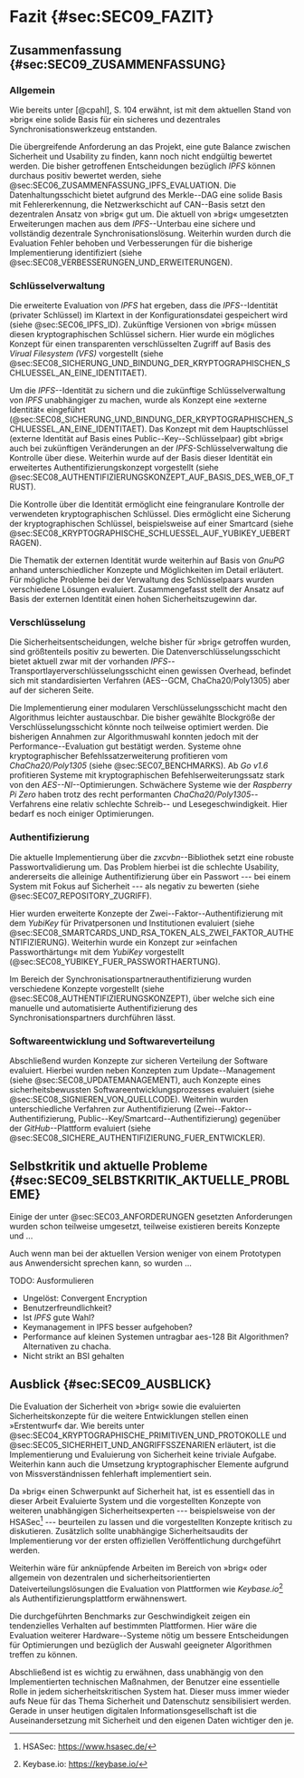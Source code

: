 # Fazit {#sec:SEC09_FAZIT}

## Zusammenfassung {#sec:SEC09_ZUSAMMENFASSUNG}

### Allgemein

Wie bereits unter [@cpahl], S. 104 erwähnt, ist mit dem aktuellen Stand von »brig« eine
solide Basis für ein sicheres und dezentrales Synchronisationswerkzeug entstanden.

Die übergreifende Anforderung an das Projekt, eine gute Balance zwischen
Sicherheit und Usability zu finden, kann noch nicht endgültig bewertet werden.
Die bisher getroffenen Entscheidungen bezüglich *IPFS* können durchaus positiv
bewertet werden, siehe @sec:SEC06_ZUSAMMENFASSUNG_IPFS_EVALUATION. Die
Datenhaltungsschicht bietet aufgrund des Merkle--DAG eine solide Basis mit
Fehlererkennung, die Netzwerkschicht auf CAN--Basis setzt den dezentralen
Ansatz von »brig« gut um. Die aktuell von »brig« umgesetzten Erweiterungen
machen aus dem *IPFS*--Unterbau eine sichere und vollständig dezentrale
Synchronisationslösung. Weiterhin wurden durch die Evaluation Fehler behoben
und Verbesserungen für die bisherige Implementierung identifiziert (siehe
@sec:SEC08_VERBESSERUNGEN_UND_ERWEITERUNGEN).

### Schlüsselverwaltung

Die erweiterte Evaluation von *IPFS* hat ergeben, dass die *IPFS*--Identität
(privater Schlüssel) im Klartext in der Konfigurationsdatei gespeichert wird
(siehe @sec:SEC06_IPFS_ID). Zukünftige Versionen von »brig« müssen diesen
kryptographischen Schlüssel sichern. Hier wurde ein mögliches Konzept für einen
transparenten verschlüsselten Zugriff auf Basis des *Virual Filesystem (VFS)*
vorgestellt (siehe @sec:SEC08_SICHERUNG_UND_BINDUNG_DER_KRYPTOGRAPHISCHEN_SCHLUESSEL_AN_EINE_IDENTITAET).

Um die *IPFS*--Identität zu sichern und die zukünftige Schlüsselverwaltung von
*IPFS* unabhängiger zu machen, wurde als Konzept eine »externe Identität«
eingeführt
(@sec:SEC08_SICHERUNG_UND_BINDUNG_DER_KRYPTOGRAPHISCHEN_SCHLUESSEL_AN_EINE_IDENTITAET).
Das Konzept mit dem Hauptschlüssel (externe Identität auf Basis eines
Public--Key--Schlüsselpaar) gibt »brig« auch bei zukünftigen Veränderungen an
der *IPFS*-Schlüsselverwaltung die Kontrolle über diese. Weiterhin wurde auf
der Basis dieser Identität ein erweitertes Authentifizierungskonzept
vorgestellt (siehe
@sec:SEC08_AUTHENTIFIZIERUNGSKONZEPT_AUF_BASIS_DES_WEB_OF_TRUST).

Die Kontrolle über die Identität ermöglicht eine feingranulare Kontrolle der
verwendeten kryptographischen Schlüssel. Dies ermöglicht eine Sicherung der
kryptographischen Schlüssel, beispielsweise auf einer Smartcard (siehe
@sec:SEC08_KRYPTOGRAPHISCHE_SCHLUESSEL_AUF_YUBIKEY_UEBERTRAGEN). 

Die Thematik der externen Identität wurde weiterhin auf Basis von *GnuPG*
anhand unterschiedlicher Konzepte und Möglichkeiten im Detail erläutert. Für
mögliche Probleme bei der Verwaltung des Schlüsselpaars wurden verschiedene
Lösungen evaluiert. Zusammengefasst stellt der Ansatz auf Basis der externen
Identität einen hohen Sicherheitszugewinn dar.

### Verschlüsselung

Die Sicherheitsentscheidungen, welche bisher für »brig« getroffen wurden, sind
größtenteils positiv zu bewerten. Die Datenverschlüsselungsschicht bietet
aktuell zwar mit der vorhanden *IPFS*--Transportlayerverschlüsselungsschicht
einen gewissen Overhead, befindet sich mit standardisierten Verfahren
(AES--GCM, ChaCha20/Poly1305) aber auf der sicheren Seite. 

Die Implementierung einer modularen Verschlüsselungsschicht macht den
Algorithmus leichter austauschbar. Die bisher gewählte Blockgröße der
Verschlüsselungsschicht könnte noch teilweise optimiert werden. Die bisherigen
Annahmen zur Algorithmuswahl konnten jedoch mit der Performance--Evaluation gut
bestätigt werden. Systeme ohne kryptographischer Befehlssatzerweiterung
profitieren vom *ChaCha20/Poly1305* (siehe @sec:SEC07_BENCHMARKS). Ab *Go v1.6*
profitieren Systeme mit kryptographischen Befehlserweiterungssatz stark
von den *AES--NI*--Optimierungen. Schwächere Systeme wie der *Raspberry Pi
Zero* haben trotz des recht performanten *ChaCha20/Poly1305*--Verfahrens eine
relativ schlechte Schreib-- und Lesegeschwindigkeit. Hier bedarf es noch
einiger Optimierungen.

### Authentifizierung

Die aktuelle Implementierung über die *zxcvbn*--Bibliothek setzt eine robuste
Passwortvalidierung um. Das Problem hierbei ist die schlechte Usability,
andererseits die alleinige Authentifizierung über ein Passwort --- bei einem System
mit Fokus auf Sicherheit --- als negativ zu bewerten (siehe @sec:SEC07_REPOSITORY_ZUGRIFF).

Hier wurden erweiterte Konzepte der Zwei--Faktor--Authentifizierung mit dem
*YubiKey* für Privatpersonen und Institutionen evaluiert (siehe
@sec:SEC08_SMARTCARDS_UND_RSA_TOKEN_ALS_ZWEI_FAKTOR_AUTHENTIFIZIERUNG).
Weiterhin wurde ein Konzept zur »einfachen Passworthärtung« mit dem *YubiKey*
vorgestellt (@sec:SEC08_YUBIKEY_FUER_PASSWORTHAERTUNG).

Im Bereich der Synchronisationspartnerauthentifizierung wurden verschiedene
Konzepte vorgestellt (siehe @sec:SEC08_AUTHENTIFIZIERUNGSKONZEPT), über welche
sich eine manuelle und automatisierte Authentifizierung des
Synchronisationspartners durchführen lässt.

### Softwareentwicklung und Softwareverteilung

Abschließend wurden Konzepte zur sicheren Verteilung der Software evaluiert.
Hierbei wurden neben Konzepten zum Update--Management (siehe
@sec:SEC08_UPDATEMANAGEMENT), auch Konzepte eines sicherheitsbewussten
Softwareentwicklungsprozesses evaluiert (siehe
@sec:SEC08_SIGNIEREN_VON_QUELLCODE). Weiterhin wurden unterschiedliche
Verfahren zur Authentifizierung (Zwei--Faktor--Authentifizierung,
Public--Key/Smartcard--Authentifizierung) gegenüber der *GitHub*--Plattform
evaluiert (siehe @sec:SEC08_SICHERE_AUTHENTIFIZIERUNG_FUER_ENTWICKLER). 


## Selbstkritik und aktuelle Probleme {#sec:SEC09_SELBSTKRITIK_AKTUELLE_PROBLEME}

Einige der unter @sec:SEC03_ANFORDERUNGEN gesetzten Anforderungen wurden schon
teilweise umgesetzt, teilweise existieren bereits Konzepte und ...

Auch wenn man bei der aktuellen Version weniger von einem Prototypen aus
Anwendersicht sprechen kann, so wurden  ...

TODO: Ausformulieren

* Ungelöst: Convergent Encryption
* Benutzerfreundlichkeit?
* Ist *IPFS* gute Wahl?
* Keymanagement in IPFS besser aufgehoben?
* Performance auf kleinen Systemen untragbar  aes-128 Bit Algorithmen?  Alternativen zu chacha.
* Nicht strikt an BSI gehalten


## Ausblick {#sec:SEC09_AUSBLICK}

Die Evaluation der Sicherheit von »brig« sowie die evaluierten
Sicherheitskonzepte für die weitere Entwicklungen stellen einen »Erstentwurf«
dar. Wie bereits unter @sec:SEC04_KRYPTOGRAPHISCHE_PRIMITIVEN_UND_PROTOKOLLE
und @sec:SEC05_SICHERHEIT_UND_ANGRIFFSSZENARIEN erläutert, ist die
Implementierung und Evaluierung von Sicherheit keine triviale Aufgabe.
Weiterhin kann auch die Umsetzung kryptographischer Elemente aufgrund von
Missverständnissen fehlerhaft implementiert sein. 

Da »brig« einen Schwerpunkt auf Sicherheit hat, ist es essentiell das in dieser
Arbeit Evaluierte System und die vorgestellten Konzepte von weiteren
unabhängigen Sicherheitsexperten --- beispielsweise von der HSASec[^FN_HSASEC]
--- beurteilen zu lassen und die vorgestellten Konzepte kritisch zu
diskutieren. Zusätzlich sollte unabhängige Sicherheitsaudits der
Implementierung vor der ersten offiziellen Veröffentlichung durchgeführt
werden.

[^FN_HSASEC]: HSASec: <https://www.hsasec.de/>

Weiterhin wäre für anknüpfende Arbeiten im Bereich von »brig« oder allgemein
von dezentralen und sicherheitsorientierten Dateiverteilungslösungen die
Evaluation von Plattformen wie *Keybase.io*[^FN_KEYBASE] als
Authentifizierungsplattform erwähnenswert.

[^FN_KEYBASE]: Keybase.io: <https://keybase.io/>

Die durchgeführten Benchmarks zur Geschwindigkeit zeigen ein
tendenzielles Verhalten auf bestimmten Plattformen. Hier wäre die Evaluation
weiterer Hardware--Systeme nötig um bessere Entscheidungen für Optimierungen
und bezüglich der Auswahl geeigneter Algorithmen treffen zu können.

Abschließend ist es wichtig zu erwähnen, dass unabhängig von den
Implementierten technischen Maßnahmen, der Benutzer eine essentielle Rolle in
jedem sicherheitskritischen System hat. Dieser muss immer wieder aufs Neue für
das Thema Sicherheit und Datenschutz sensibilisiert werden. Gerade in unser
heutigen digitalen Informationsgesellschaft ist die Auseinandersetzung mit
Sicherheit und den eigenen Daten wichtiger den je.
